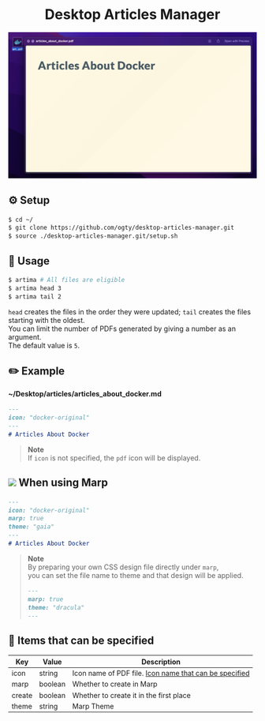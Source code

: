 <h1 align="center">Desktop Articles Manager</h1>

<div>
  <img src="./sample/sample.png" alt="sample image" />
</div>

## ⚙️ Setup

```zsh
$ cd ~/
$ git clone https://github.com/ogty/desktop-articles-manager.git
$ source ./desktop-articles-manager.git/setup.sh
```

## 📖 Usage

```zsh
$ artima # All files are eligible
$ artima head 3
$ artima tail 2
```

`head` creates the files in the order they were updated; `tail` creates the files starting with the oldest.<br />
You can limit the number of PDFs generated by giving a number as an argument.<br />
The default value is `5`.

## ✏️ Example

**~/Desktop/articles/articles_about_docker.md**

```md
---
icon: "docker-original"
---
# Articles About Docker
```

> **Note**<br />
> If `icon` is not specified, the `pdf` icon will be displayed.

## <img src="https://avatars.githubusercontent.com/u/20685754?s=200&v=4" width="2.8%" /> When using Marp

```md
---
icon: "docker-original"
marp: true
theme: "gaia"
---
# Articles About Docker
```

> **Note**<br />
> By preparing your own CSS design file directly under `marp`,<br />
> you can set the file name to theme and that design will be applied.
> ```md
> ---
> marp: true
> theme: "dracula"
> ---
> ```

## 📍 Items that can be specified

| Key    | Value   | Description                                                                                       |
| ------ | ------- | ------------------------------------------------------------------------------------------------- |
| icon   | string  | Icon name of PDF file. [Icon name that can be specified](https://github.com/ogty/iconic-commands) |
| marp   | boolean | Whether to create in Marp                                                                         |
| create | boolean | Whether to create it in the first place                                                           |
| theme  | string  | Marp Theme                                                                                        |
